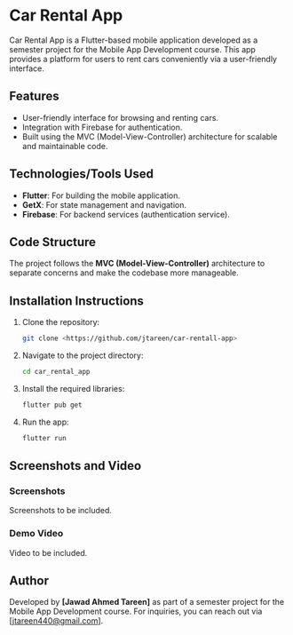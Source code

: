 # Car Rental App

Car Rental App is a Flutter-based mobile application developed as a semester project for the Mobile App Development course. This app provides a platform for users to rent cars conveniently via a user-friendly interface.

## Features
- User-friendly interface for browsing and renting cars.
- Integration with Firebase for authentication.
- Built using the MVC (Model-View-Controller) architecture for scalable and maintainable code.

## Technologies/Tools Used
- **Flutter**: For building the mobile application.
- **GetX**: For state management and navigation.
- **Firebase**: For backend services (authentication service).

## Code Structure
The project follows the **MVC (Model-View-Controller)** architecture to separate concerns and make the codebase more manageable.

## Installation Instructions
1. Clone the repository:
   ```bash
   git clone <https://github.com/jtareen/car-rentall-app>
   ```
2. Navigate to the project directory:
   ```bash
   cd car_rental_app
   ```
3. Install the required libraries:
   ```bash
   flutter pub get
   ```
4. Run the app:
   ```bash
   flutter run
   ```

## Screenshots and Video
### Screenshots
Screenshots to be included.

### Demo Video
Video to be included.

## Author
Developed by **[Jawad Ahmed Tareen]** as part of a semester project for the Mobile App Development course. For inquiries, you can reach out via [jtareen440@gmail.com].

